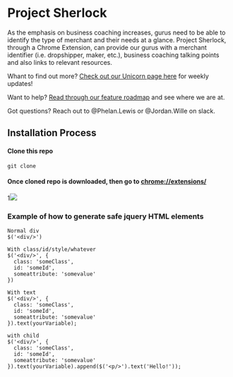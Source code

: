 # Project Sherlock

As the emphasis on business coaching increases, gurus need to be able to identify the type of merchant and their needs at a glance. Project Sherlock, through a Chrome Extension, can provide our gurus with a merchant identifier (i.e. dropshipper, maker, etc.), business coaching talking points and also links to relevant resources.

Whant to find out more? <a href="https://unicorn.shopify.io/projects/5911">Check out our Unicorn page here</a> for weekly updates!

Want to help? <a href="https://docs.google.com/document/d/1ooCyXIGvd4QA_cb6SAiQKnUyGkdNm51tZH5BYobJJ6c/edit#">Read through our feature roadmap</a> and see where we are at. 

Got questions? Reach out to @Phelan.Lewis or @Jordan.Wille on slack.

## Installation Process

#### Clone this repo
```
git clone
```

#### Once cloned repo is downloaded, then go to [chrome://extensions/]()
1![](https://screenshot.click/08-19-ka49v-jsrlh.jpg)


### Example of how to generate safe jquery HTML elements

```
Normal div
$('<div/>')

With class/id/style/whatever
$('<div/>', {
  class: 'someClass',
  id: 'someId',
  someattribute: 'somevalue'
})

With text
$('<div/>', {
  class: 'someClass',
  id: 'someId',
  someattribute: 'somevalue'
}).text(yourVariable);

with child
$('<div/>', {
  class: 'someClass',
  id: 'someId',
  someattribute: 'somevalue'
}).text(yourVariable).append($('<p/>').text('Hello!'));
```
